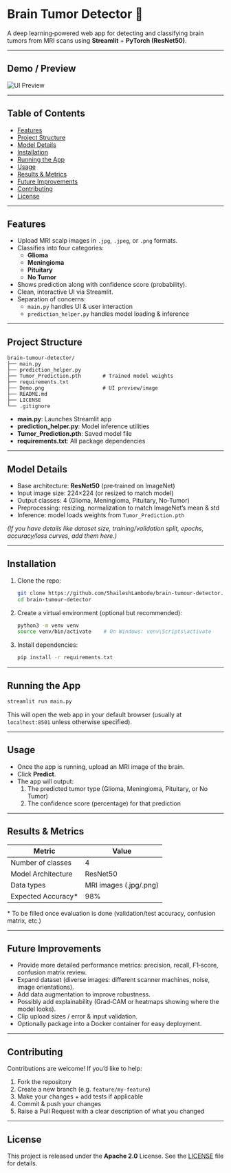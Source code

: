 # Brain Tumor Detector 🧠

A deep learning‑powered web app for detecting and classifying brain tumors from MRI scans using **Streamlit** + **PyTorch (ResNet50)**.

---

## Demo / Preview

![UI Preview](app-video.gif)

---

## Table of Contents

- [Features](#features)  
- [Project Structure](#project-structure)  
- [Model Details](#model-details)  
- [Installation](#installation)  
- [Running the App](#running-the-app)  
- [Usage](#usage)  
- [Results & Metrics](#results--metrics)  
- [Future Improvements](#future-improvements)  
- [Contributing](#contributing)  
- [License](#license)  

---

## Features

- Upload MRI scalp images in `.jpg`, `.jpeg`, or `.png` formats.  
- Classifies into four categories:  
  - **Glioma**  
  - **Meningioma**  
  - **Pituitary**  
  - **No Tumor**  
- Shows prediction along with confidence score (probability).  
- Clean, interactive UI via Streamlit.  
- Separation of concerns:  
  - `main.py` handles UI & user interaction  
  - `prediction_helper.py` handles model loading & inference  

---

## Project Structure

```
brain-tumour-detector/
├── main.py
├── prediction_helper.py
├── Tumor_Prediction.pth       # Trained model weights
├── requirements.txt
├── Demo.png                   # UI preview/image
├── README.md
├── LICENSE
└── .gitignore
```

- **main.py**: Launches Streamlit app  
- **prediction_helper.py**: Model inference utilities  
- **Tumor_Prediction.pth**: Saved model file  
- **requirements.txt**: All package dependencies  

---

## Model Details

- Base architecture: **ResNet50** (pre‑trained on ImageNet)  
- Input image size: 224×224 (or resized to match model)  
- Output classes: 4 (Glioma, Meningioma, Pituitary, No‑Tumor)  
- Preprocessing: resizing, normalization to match ImageNet’s mean & std  
- Inference: model loads weights from `Tumor_Prediction.pth`  

*(If you have details like dataset size, training/validation split, epochs, accuracy/loss curves, add them here.)*

---

## Installation

1. Clone the repo:

   ```bash
   git clone https://github.com/ShaileshLambode/brain-tumour-detector.git
   cd brain-tumour-detector
   ```

2. Create a virtual environment (optional but recommended):

   ```bash
   python3 -m venv venv
   source venv/bin/activate    # On Windows: venv\Scripts\activate
   ```

3. Install dependencies:

   ```bash
   pip install -r requirements.txt
   ```

---

## Running the App

```bash
streamlit run main.py
```

This will open the web app in your default browser (usually at `localhost:8501` unless otherwise specified).

---

## Usage

- Once the app is running, upload an MRI image of the brain.  
- Click **Predict**.  
- The app will output:  
  1. The predicted tumor type (Glioma, Meningioma, Pituitary, or No Tumor)  
  2. The confidence score (percentage) for that prediction  

---

## Results & Metrics

| Metric              | Value        |
|----------------------|----------------|
| Number of classes    | 4              |
| Model Architecture   | ResNet50       |
| Data types           | MRI images (.jpg/.png) |
| Expected Accuracy*   | 98% |

\* To be filled once evaluation is done (validation/test accuracy, confusion matrix, etc.)

---

## Future Improvements

- Provide more detailed performance metrics: precision, recall, F1‑score, confusion matrix review.  
- Expand dataset (diverse images: different scanner machines, noise, image orientations).  
- Add data augmentation to improve robustness.  
- Possibly add explainability (Grad‑CAM or heatmaps showing where the model looks).  
- Clip upload sizes / error & input validation.  
- Optionally package into a Docker container for easy deployment.  

---

## Contributing

Contributions are welcome! If you’d like to help:

1. Fork the repository  
2. Create a new branch (e.g. `feature/my‑feature`)  
3. Make your changes + add tests if applicable  
4. Commit & push your changes  
5. Raise a Pull Request with a clear description of what you changed  

---

## License

This project is released under the **Apache 2.0** License. See the [LICENSE](LICENSE) file for details.  
